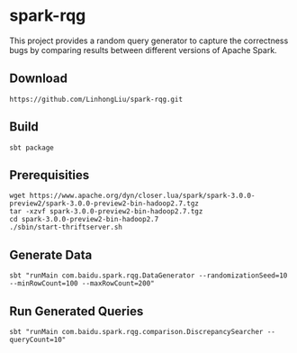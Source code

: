 # spark-rqg
This project provides a random query generator to capture the correctness bugs by comparing results between different versions of Apache Spark.

## Download
```
https://github.com/LinhongLiu/spark-rqg.git
```

## Build
```
sbt package
```

## Prerequisities
```
wget https://www.apache.org/dyn/closer.lua/spark/spark-3.0.0-preview2/spark-3.0.0-preview2-bin-hadoop2.7.tgz
tar -xzvf spark-3.0.0-preview2-bin-hadoop2.7.tgz
cd spark-3.0.0-preview2-bin-hadoop2.7
./sbin/start-thriftserver.sh
```

## Generate Data
```
sbt "runMain com.baidu.spark.rqg.DataGenerator --randomizationSeed=10 --minRowCount=100 --maxRowCount=200"
```

## Run Generated Queries
```
sbt "runMain com.baidu.spark.rqg.comparison.DiscrepancySearcher --queryCount=10"
```
